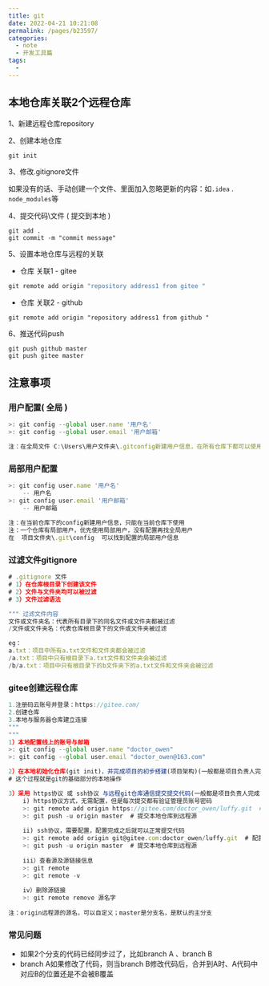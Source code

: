 ```yaml
---
title: git
date: 2022-04-21 10:21:08
permalink: /pages/b23597/
categories:
  - note
  - 开发工具篇
tags:
  - 
---
```

## 本地仓库关联2个远程仓库

1、新建远程仓库repository

2、创建本地仓库

```js
git init
```

3、修改.gitignore文件

​	如果没有的话、手动创建一个文件、里面加入忽略更新的内容：如`.idea` . `node_modules`等

4、提交代码\文件 ( 提交到本地 )

```jd
git add .
git commit -m "commit message"
```

5、设置本地仓库与远程的关联

- 仓库  关联1 - gitee

```js
git remote add origin "repository address1 from gitee "
```

- 仓库  关联2 - github

```
git remote add origin "repository address1 from github "
```

6、推送代码push

```
git push github master
git push gitee master
```



## 注意事项

### 用户配置( 全局 )

```js
>: git config --global user.name '用户名'
>: git config --global user.email '用户邮箱'

注：在全局文件 C:\Users\用户文件夹\.gitconfig新建用户信息，在所有仓库下都可以使用
```

### 局部用户配置

```js
>: git config user.name '用户名'
    -- 用户名
>: git config user.email '用户邮箱'
    -- 用户邮箱
    
注：在当前仓库下的config新建用户信息，只能在当前仓库下使用
注：一个仓库有局部用户，优先使用局部用户，没有配置再找全局用户
在  项目文件夹\.git\config  可以找到配置的局部用户信息

```

### 过滤文件gitignore

```js
# .gitignore 文件
# 1）在仓库根目录下创建该文件
# 2）文件与文件夹均可以被过滤
# 3）文件过滤语法

""" 过滤文件内容
文件或文件夹名：代表所有目录下的同名文件或文件夹都被过滤
/文件或文件夹名：代表仓库根目录下的文件或文件夹被过滤

eg：
a.txt：项目中所有a.txt文件和文件夹都会被过滤
/a.txt：项目中只有根目录下a.txt文件和文件夹会被过滤
/b/a.txt：项目中只有根目录下的b文件夹下的a.txt文件和文件夹会被过滤
```



### gitee创建远程仓库

```js
1.注册码云账号并登录：https://gitee.com/
2.创建仓库
3.本地与服务器仓库建立连接
"""
"""
1）本地配置线上的账号与邮箱
>: git config --global user.name "doctor_owen"
>: git config --global user.email "doctor_owen@163.com"

2）在本地初始化仓库(git init)，并完成项目的初步搭建(项目架构)(一般都是项目负责人完成项目启动)
# 这个过程就是git的基础部分的本地操作

3）采用 https协议 或 ssh协议 与远程git仓库通信提交提交代码(一般都是项目负责人完成)
    i) https协议方式，无需配置，但是每次提交都有验证管理员账号密码
    >: git remote add origin https://gitee.com/doctor_owen/luffy.git  # 配置远程源
    >: git push -u origin master  # 提交本地仓库到远程源
    
    ii) ssh协议，需要配置，配置完成之后就可以正常提交代码
    >: git remote add origin git@gitee.com:doctor_owen/luffy.git  # 配置远程源
    >: git push -u origin master  # 提交本地仓库到远程源
    
    iii）查看源及源链接信息
    >: git remote
    >: git remote -v
    
    iv）删除源链接
    >: git remote remove 源名字 
    
注：origin远程源的源名，可以自定义；master是分支名，是默认的主分支

```



### 常见问题

- 如果2个分支的代码已经同步过了，比如branch A 、branch B
- branch A如果修改了代码，则当branch B修改代码后，合并到A时、A代码中对应B的位置还是不会被B覆盖














